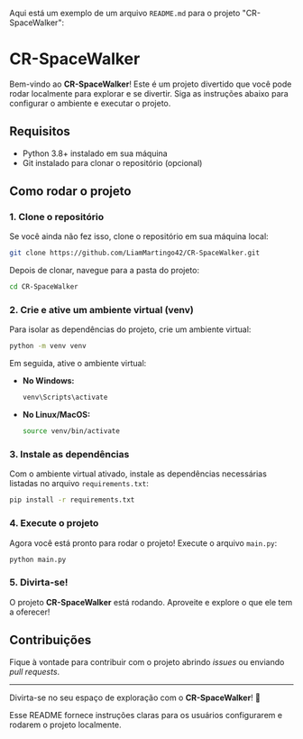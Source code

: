 Aqui está um exemplo de um arquivo `README.md` para o projeto "CR-SpaceWalker":


# CR-SpaceWalker

Bem-vindo ao **CR-SpaceWalker**! Este é um projeto divertido que você pode rodar localmente para explorar e se divertir. Siga as instruções abaixo para configurar o ambiente e executar o projeto.

## Requisitos

- Python 3.8+ instalado em sua máquina
- Git instalado para clonar o repositório (opcional)

## Como rodar o projeto

### 1. Clone o repositório

Se você ainda não fez isso, clone o repositório em sua máquina local:

```bash
git clone https://github.com/LiamMartingo42/CR-SpaceWalker.git
```

Depois de clonar, navegue para a pasta do projeto:

```bash
cd CR-SpaceWalker
```

### 2. Crie e ative um ambiente virtual (venv)

Para isolar as dependências do projeto, crie um ambiente virtual:

```bash
python -m venv venv
```

Em seguida, ative o ambiente virtual:

- **No Windows:**

  ```bash
  venv\Scripts\activate
  ```

- **No Linux/MacOS:**

  ```bash
  source venv/bin/activate
  ```

### 3. Instale as dependências

Com o ambiente virtual ativado, instale as dependências necessárias listadas no arquivo `requirements.txt`:

```bash
pip install -r requirements.txt
```

### 4. Execute o projeto

Agora você está pronto para rodar o projeto! Execute o arquivo `main.py`:

```bash
python main.py
```

### 5. Divirta-se!

O projeto **CR-SpaceWalker** está rodando. Aproveite e explore o que ele tem a oferecer!

## Contribuições

Fique à vontade para contribuir com o projeto abrindo *issues* ou enviando *pull requests*.

---

Divirta-se no seu espaço de exploração com o **CR-SpaceWalker**! 🚀


Esse README fornece instruções claras para os usuários configurarem e rodarem o projeto localmente.